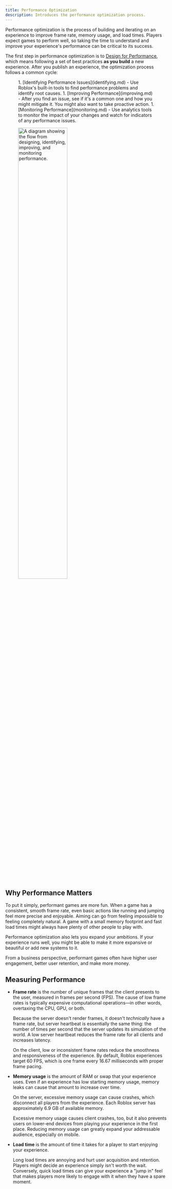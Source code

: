 ```yaml
---
title: Performance Optimization
description: Introduces the performance optimization process.
---
```


Performance optimization is the process of building and iterating on an experience to improve frame rate, memory usage, and load times. Players expect games to perform well, so taking the time to understand and improve your experience's performance can be critical to its success.

The first step in performance optimization is to [Design for Performance](designing.md), which means following a set of best practices **as you build** a new experience. After you publish an experience, the optimization process follows a common cycle:

<GridContainer numColumns="2">
<figure>
1. [Identifying Performance Issues](identifying.md) - Use Roblox's built-in tools to find performance problems and identify root causes.
1. [Improving Performance](improving.md) - After you find an issue, see if it's a common one and how you might mitigate it. You might also want to take proactive action.
1. [Monitoring Performance](monitoring.md) - Use analytics tools to monitor the impact of your changes and watch for indicators of any performance issues.
</figure>
<figure>
  <img alt="A diagram showing the flow from designing, identifying, improving, and monitoring performance." src="../assets/optimization/Perf-Flow.svg" width="60%" />
</figure>
</GridContainer>

## Why Performance Matters

To put it simply, performant games are more fun. When a game has a consistent, smooth frame rate, even basic actions like running and jumping feel more precise and enjoyable. Aiming can go from feeling impossible to feeling completely natural. A game with a small memory footprint and fast load times might always have plenty of other people to play with.

Performance optimization also lets you expand your ambitions. If your experience runs well, you might be able to make it more expansive or beautiful or add new systems to it.

From a business perspective, performant games often have higher user engagement, better user retention, and make more money.

## Measuring Performance

- **Frame rate** is the number of unique frames that the client presents to the user, measured in frames per second (FPS). The cause of low frame rates is typically expensive computational operations—in other words, overtaxing the CPU, GPU, or both.

  Because the server doesn't render frames, it doesn't _technically_ have a frame rate, but server heartbeat is essentially the same thing: the number of times per second that the server updates its simulation of the world. A low server heartbeat reduces the frame rate for all clients and increases latency.

  On the client, low or inconsistent frame rates reduce the smoothness and responsiveness of the experience. By default, Roblox experiences target 60 FPS, which is one frame every 16.67 milliseconds with proper frame pacing.

- **Memory usage** is the amount of RAM or swap that your experience uses. Even if an experience has low starting memory usage, memory leaks can cause that amount to increase over time.

  On the server, excessive memory usage can cause crashes, which disconnect all players from the experience. Each Roblox server has approximately 6.9 GB of available memory.

  Excessive memory usage causes client crashes, too, but it also prevents users on lower-end devices from playing your experience in the first place. Reducing memory usage can greatly expand your addressable audience, especially on mobile.

- **Load time** is the amount of time it takes for a player to start enjoying your experience.

  Long load times are annoying and hurt user acquisition and retention. Players might decide an experience simply isn't worth the wait. Conversely, quick load times can give your experience a "jump in" feel that makes players more likely to engage with it when they have a spare moment.
